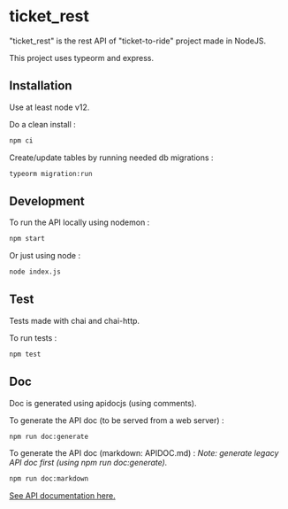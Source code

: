 # ticket_rest

"ticket_rest" is the rest API of "ticket-to-ride" project made in NodeJS.

This project uses typeorm and express.

## Installation

Use at least node v12.

Do a clean install :
```bash
npm ci
```

Create/update tables by running needed db migrations :
```bash
typeorm migration:run
```

## Development

To run the API locally using nodemon :
```bash
npm start
```

Or just using node :
```bash
node index.js
```

## Test

Tests made with chai and chai-http.

To run tests :
```bash
npm test
```

## Doc

Doc is generated using apidocjs (using comments).

To generate the API doc (to be served from a web server) :
```bash
npm run doc:generate
```

To generate the API doc (markdown: APIDOC.md) :
_Note: generate legacy API doc first (using npm run doc:generate)._
```bash
npm run doc:markdown
```

[See API documentation here.](APIDOC.md)
